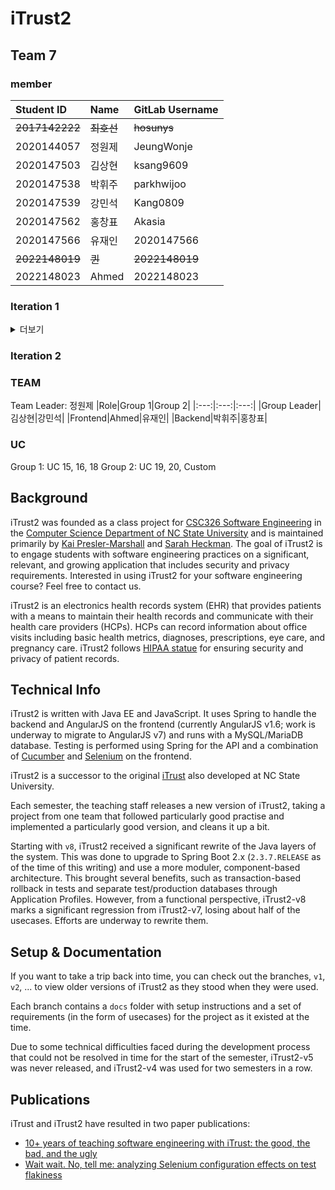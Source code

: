 # iTrust2

## Team 7

### member

|Student ID | Name | GitLab Username |
|:---|:---|:---|
|~~2017142222~~|~~최호선~~|~~hosunys~~|
|2020144057|정원제|JeungWonje|
|2020147503|김상현|ksang9609|
|2020147538|박휘주|parkhwijoo|
|2020147539|강민석|Kang0809|
|2020147562|홍창표|Akasia|
|2020147566|유재인|2020147566|
|~~2022148019~~|~~퀸~~|~~2022148019~~|
|2022148023|Ahmed|2022148023|

### Iteration 1
<details>
<summary>더보기</summary>

### TEAM
|Team Leader|Planning Leader|QA Leader|
|---|---|---|
|~~퀸~~|박휘주|~~최호선~~|
|홍창표|김상현|Ahmed|
|정원제|강민석|유재인|

### UC
|Team 1|Team 2|Team 3|
|---|---|---|
|UC 15| UC 16|UC 19|
|UC 20| UC 18|Custom UC|

**TODO list**
- [x] make README.md file
- [x] make new usecases
- [x] develop user story
- [x] allocate role
</details>

### Iteration 2

### TEAM
Team Leader: 정원제
|Role|Group 1|Group 2|
|:---:|:---:|:---:|
|Group Leader|김상현|강민석|
|Frontend|Ahmed|유재인|
|Backend|박휘주|홍창표|

### UC
Group 1: UC 15, 16, 18
Group 2: UC 19, 20, Custom


## Background
iTrust2 was founded as a class project for [CSC326 Software Engineering](http://courses.ncsu.edu/csc326) in the [Computer Science Department of NC State University](http://www.csc.ncsu.edu) and is maintained primarily by [Kai Presler-Marshall](https://kpresler.github.io/) and [Sarah Heckman](https://www.csc.ncsu.edu/people/sesmith5). The goal of iTrust2 is to engage students with software engineering practices on a significant, relevant, and growing application that includes security and privacy requirements.  Interested in using iTrust2 for your software engineering course?  Feel free to contact us.

iTrust2 is an electronics health records system (EHR) that provides patients with a means to maintain their health records and communicate with their health care providers (HCPs).  HCPs can record information about office visits including basic health metrics, diagnoses, prescriptions, eye care, and pregnancy care. iTrust2 follows [HIPAA statue](http://www.hhs.gov/ocr/hipaa/) for ensuring security and privacy of patient records.

## Technical Info
iTrust2 is written with Java EE and JavaScript.  It uses Spring to handle the backend and AngularJS on the frontend (currently AngularJS v1.6; work is underway to migrate to AngularJS v7) and runs with a MySQL/MariaDB database.  Testing is performed using Spring for the API and a combination of [Cucumber](https://cucumber.io/docs) and [Selenium](https://www.seleniumhq.org/) on the frontend. 

iTrust2 is a successor to the original [iTrust](https://github.com/ncsu-csc326/iTrust) also developed at NC State University.

Each semester, the teaching staff releases a new version of iTrust2, taking a project from one team that followed particularly good practise and implemented a particularly good version, and cleans it up a bit. 

Starting with `v8`, iTrust2 received a significant rewrite of the Java layers of the system.  This was done to upgrade to Spring Boot 2.x (`2.3.7.RELEASE` as of the time of this writing) and use a more moduler, component-based architecture.  This brought several benefits, such as transaction-based rollback in tests and separate test/production databases through Application Profiles.  However, from a functional perspective, iTrust2-v8 marks a significant regression from iTrust2-v7, losing about half of the usecases.  Efforts are underway to rewrite them.

## Setup & Documentation

If you want to take a trip back into time, you can check out the branches, `v1`, `v2`, ... to view older versions of iTrust2 as they stood when they were used.

Each branch contains a `docs` folder with setup instructions and a set of requirements (in the form of usecases) for the project as it existed at the time.

Due to some technical difficulties faced during the development process that could not be resolved in time for the start of the semester, iTrust2-v5 was never released, and iTrust2-v4 was used for two semesters in a row.



## Publications

iTrust and iTrust2 have resulted in two paper publications:
* [10+ years of teaching software engineering with iTrust: the good, the bad, and the ugly](https://dl.acm.org/citation.cfm?id=3183393)
* [Wait wait. No, tell me: analyzing Selenium configuration effects on test flakiness](https://dl.acm.org/citation.cfm?id=3338661)
